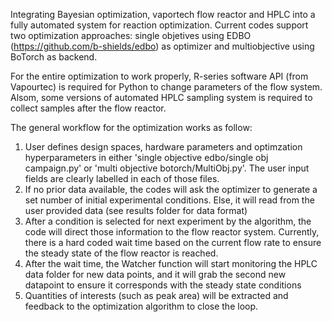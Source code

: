 Integrating Bayesian optimization, vaportech flow reactor and HPLC into a fully automated system for reaction optimization. Current codes support two optimization approaches: single objetives using EDBO (https://github.com/b-shields/edbo) as optimizer and multiobjective using BoTorch as backend. 

For the entire optimization to work properly, R-series software API (from Vapourtec) is required for Python to change parameters of the flow system. Alsom, some versions of automated HPLC sampling system is required to collect samples after the flow reactor. 

The general workflow for the optimization works as follow: 
1. User defines design spaces, hardware parameters and optimzation hyperparameters in either 'single objective edbo/single obj campaign.py' or 'multi objective botorch/MultiObj.py'. The user input fields are clearly labelled in each of those files.
2. If no prior data available, the codes will ask the optimizer to generate a set number of initial experimental conditions. Else, it will read from the user provided data (see results folder for data format)
3. After a condition is selected for next experiment by the algorithm, the code will direct those information to the flow reactor system. Currently, there is a hard coded wait time based on the current flow rate to ensure the steady state of the flow reactor is reached.
4. After the wait time, the Watcher function will start monitoring the HPLC data folder for new data points, and it will grab the second new datapoint to ensure it corresponds with the steady state conditions
5. Quantities of interests (such as peak area) will be extracted and feedback to the optimization algorithm to close the loop. 
